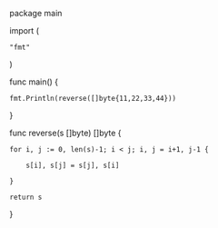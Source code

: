 package main



import (

	"fmt"

)



func main() {

	fmt.Println(reverse([]byte{11,22,33,44}))

}





func reverse(s []byte) []byte {

	for i, j := 0, len(s)-1; i < j; i, j = i+1, j-1 {

		s[i], s[j] = s[j], s[i]

	}

	return s

}
